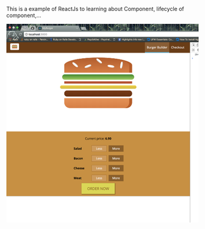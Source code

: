 This is a example of ReactJs to learning about Component, lifecycle of component,...

![Image of architecture](https://raw.githubusercontent.com/emulatalk1/hamburger-app/master/Screen%20Shot%202018-02-27%20at%2014.55.13.png)
